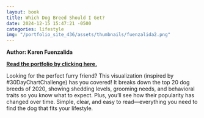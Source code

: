 ```yaml
---
layout: book
title: Which Dog Breed Should I Get?
date: 2024-12-15 15:47:21 -0500
categories: lifestyle
img: "/portfolio_site_436/assets/thumbnails/fuenzalida2.png"
---
```


<b>Author: Karen Fuenzalida</b>

<b><a href="{{ page.pdf | relative_url }}">Read the portfolio by clicking here.</a></b>

Looking for the perfect furry friend? This visualization (inspired by
#30DayChartChallenge) has you covered!  It breaks down the top 20 dog breeds of
2020, showing shedding levels, grooming needs, and behavioral traits so you know
what to expect. Plus, you’ll see how their popularity has changed over time.
Simple, clear, and easy to read—everything you need to find the dog that fits
your lifestyle.

[jekyll-docs]: https://jekyllrb.com/docs/home
[jekyll-gh]:   https://github.com/jekyll/jekyll
[jekyll-talk]: https://talk.jekyllrb.com/